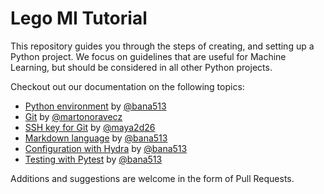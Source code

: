 # Lego MI Tutorial

This repository guides you through the steps of creating, and setting up a Python project. We focus on guidelines that are useful for Machine Learning, but should be considered in all other Python projects.


Checkout out our documentation on the following topics:
- [Python environment](/docs/python_environment.md) by [@bana513](https://github.com/bana513)
- [Git](/docs/ssh_key.md) by [@martonoravecz](https://github.com/martonoravecz)
- [SSH key for Git](/docs/git.md) by [@maya2d26](https://github.com/maya2d26)
- [Markdown language](/docs/markdown.md) by [@bana513](https://github.com/bana513)
- [Configuration with Hydra](/docs/hydra.md) by [@bana513](https://github.com/bana513)
- [Testing with Pytest](/docs/pytest.md) by [@bana513](https://github.com/bana513)


Additions and suggestions are welcome in the form of Pull Requests.
